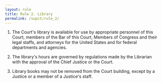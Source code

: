 ```yaml
---
layout: rule
title: Rule 2. Library
permalink: /supct/rule_2/
---
```


1. The Court's library is available for use by appropriate personnel of this Court, members of the Bar of this Court, Members of Congress and their legal staffs, and attorneys for the United States and for federal departments and agencies.

2. The library's hours are governed by regulations made by the Librarian with the approval of the Chief Justice or the Court.

3. Library books may not be removed from the Court building, except by a Justice or a member of a Justice's staff.
